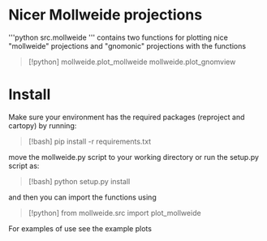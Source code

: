 # Nicer Mollweide projections

'''python
src.mollweide
'''
contains two functions for plotting nice "mollweide" projections and "gnomonic" projections with the functions

> [!python]
> mollweide.plot_mollweide 
> mollweide.plot_gnomview 

# Install 

Make sure your environment has the required packages (reproject and cartopy) by running:

> [!bash]
> pip install -r requirements.txt 

move the mollweide.py script to your working directory or run the setup.py script as:

> [!bash]
> python setup.py install 

and then you can import the functions using

> [!python]
> from mollweide.src import plot_mollweide

For examples of use see the example plots 
